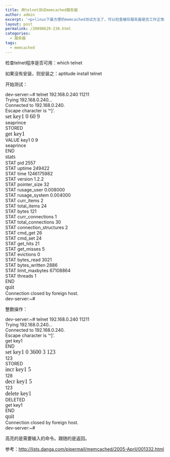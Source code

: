 ```yaml
---
title: 用telnet测试memcached服务器
author: admin
excerpt: '<p>linux下最方便的memcached测试方法了，可以检查缓存服务器是否工作正常。</p>'
layout: post
permalink: /20090629-230.html
categories:
  - 服务器
tags:
  - memcached
---
```

检查telnet程序是否可用：which telnet

如果没有安装，则安装之：aptitude install telnet

开始测试：

dev-server:~# telnet 192.168.0.240 11211  
Trying 192.168.0.240&#8230;  
Connected to 192.168.0.240.  
Escape character is &#8216;^]&#8217;.  
<span style="font-size: large;"><span style="font-family: Tahoma;">set key1 0 60 9</span></span>  
seaprince  
STORED  
<span style="font-family: Tahoma;"><span style="font-size: large;">get key1</span></span>  
VALUE key1 0 9  
seaprince  
END  
<span style="font-size: large;"><span style="font-family: Tahoma;">stats</span></span>  
STAT pid 2557  
STAT uptime 249422  
STAT time 1246175982  
STAT version 1.2.2  
STAT pointer_size 32  
STAT rusage_user 0.008000  
STAT rusage_system 0.004000  
STAT curr_items 2  
STAT total_items 24  
STAT bytes 121  
STAT curr_connections 1  
STAT total_connections 30  
STAT connection_structures 2  
STAT cmd_get 26  
STAT cmd_set 24  
STAT get_hits 21  
STAT get_misses 5  
STAT evictions 0  
STAT bytes_read 3021  
STAT bytes_written 2886  
STAT limit_maxbytes 67108864  
STAT threads 1  
END  
<span style="font-size: large;"><span style="font-family: Tahoma;">quit</span></span>  
Connection closed by foreign host.  
dev-server:~#

整数操作：

dev-server:~# telnet 192.168.0.240 11211  
Trying 192.168.0.240&#8230;  
Connected to 192.168.0.240.  
Escape character is &#8216;^]&#8217;.  
get key1  
END  
<span style="font-size: large;"><span style="font-family: Tahoma;">set key1 0 3600 3 123</span></span>  
123  
STORED  
<span style="font-size: large;"><span style="font-family: Tahoma;">incr key1 5</span></span>  
128  
<span style="font-size: large;"><span style="font-family: Tahoma;">decr key1 5</span></span>  
123  
<span style="font-family: Tahoma;"><span style="font-size: large;">delete key1</span></span>  
DELETED  
get key1  
END  
<span style="font-size: large;"><span style="font-family: Tahoma;">quit</span></span>  
Connection closed by foreign host.  
dev-server:~#

高亮的是需要输入的命令。跟随的是返回。

参考：<http://lists.danga.com/pipermail/memcached/2005-April/001332.html>

&nbsp;